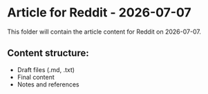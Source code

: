 # Article for Reddit - 2026-07-07

This folder will contain the article content for Reddit on 2026-07-07.

## Content structure:
- Draft files (.md, .txt)
- Final content
- Notes and references
